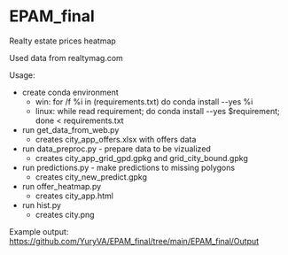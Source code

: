 # EPAM_final
Realty estate prices heatmap

Used data from realtymag.com

Usage:
 - create conda environment
   - win: for /f %i in (requirements.txt) do conda install --yes %i
   - linux: while read requirement; do conda install --yes $requirement; done < requirements.txt
 - run get_data_from_web.py 
   - creates city_app_offers.xlsx with offers data
 - run data_preproc.py - prepare data to be vizualized
   - creates city_app_grid_gpd.gpkg and grid_city_bound.gpkg
 - run predictions.py - make predictions to missing polygons 
   - creates city_new_predict.gpkg
 - run offer_heatmap.py
   - creates city_app.html
 - run hist.py
   - creates city.png
 
Example output: https://github.com/YuryVA/EPAM_final/tree/main/EPAM_final/Output
